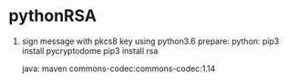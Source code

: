# pythonRSA
1. sign message with pkcs8 key using python3.6
prepare:
    python:
    pip3 install pycryptodome
    pip3 install rsa

    java: maven
    commons-codec:commons-codec:1.14
